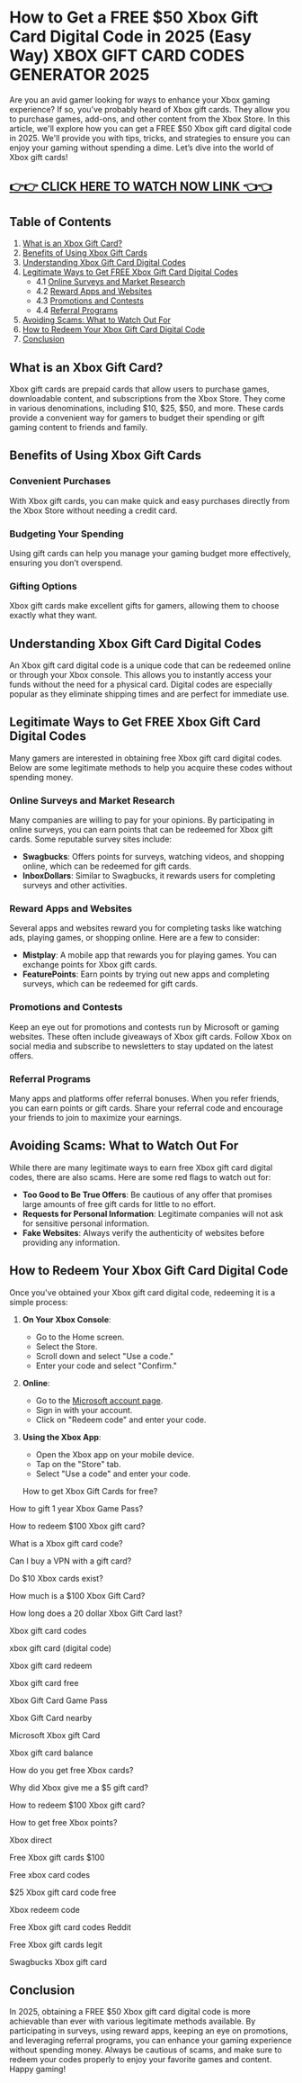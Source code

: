 # How to Get a FREE $50 Xbox Gift Card Digital Code in 2025 (Easy Way) XBOX GIFT CARD CODES GENERATOR 2025

Are you an avid gamer looking for ways to enhance your Xbox gaming experience? If so, you’ve probably heard of Xbox gift cards. They allow you to purchase games, add-ons, and other content from the Xbox Store. In this article, we'll explore how you can get a FREE $50 Xbox gift card digital code in 2025. We'll provide you with tips, tricks, and strategies to ensure you can enjoy your gaming without spending a dime. Let’s dive into the world of Xbox gift cards!

[👉👉 CLICK HERE TO WATCH NOW LINK 👈👈](https://todaylink.site/freegiftcard/)
-


## Table of Contents

1. [What is an Xbox Gift Card?](#what-is-an-xbox-gift-card)
2. [Benefits of Using Xbox Gift Cards](#benefits-of-using-xbox-gift-cards)
3. [Understanding Xbox Gift Card Digital Codes](#understanding-xbox-gift-card-digital-codes)
4. [Legitimate Ways to Get FREE Xbox Gift Card Digital Codes](#legitimate-ways-to-get-free-xbox-gift-card-digital-codes)
   - 4.1 [Online Surveys and Market Research](#online-surveys-and-market-research)
   - 4.2 [Reward Apps and Websites](#reward-apps-and-websites)
   - 4.3 [Promotions and Contests](#promotions-and-contests)
   - 4.4 [Referral Programs](#referral-programs)
5. [Avoiding Scams: What to Watch Out For](#avoiding-scams-what-to-watch-out-for)
6. [How to Redeem Your Xbox Gift Card Digital Code](#how-to-redeem-your-xbox-gift-card-digital-code)
7. [Conclusion](#conclusion)

## What is an Xbox Gift Card?

Xbox gift cards are prepaid cards that allow users to purchase games, downloadable content, and subscriptions from the Xbox Store. They come in various denominations, including $10, $25, $50, and more. These cards provide a convenient way for gamers to budget their spending or gift gaming content to friends and family.

## Benefits of Using Xbox Gift Cards

### Convenient Purchases

With Xbox gift cards, you can make quick and easy purchases directly from the Xbox Store without needing a credit card.

### Budgeting Your Spending

Using gift cards can help you manage your gaming budget more effectively, ensuring you don’t overspend.

### Gifting Options

Xbox gift cards make excellent gifts for gamers, allowing them to choose exactly what they want.

## Understanding Xbox Gift Card Digital Codes

An Xbox gift card digital code is a unique code that can be redeemed online or through your Xbox console. This allows you to instantly access your funds without the need for a physical card. Digital codes are especially popular as they eliminate shipping times and are perfect for immediate use.

## Legitimate Ways to Get FREE Xbox Gift Card Digital Codes

Many gamers are interested in obtaining free Xbox gift card digital codes. Below are some legitimate methods to help you acquire these codes without spending money.

### Online Surveys and Market Research

Many companies are willing to pay for your opinions. By participating in online surveys, you can earn points that can be redeemed for Xbox gift cards. Some reputable survey sites include:

- **Swagbucks**: Offers points for surveys, watching videos, and shopping online, which can be redeemed for gift cards.
- **InboxDollars**: Similar to Swagbucks, it rewards users for completing surveys and other activities.

### Reward Apps and Websites

Several apps and websites reward you for completing tasks like watching ads, playing games, or shopping online. Here are a few to consider:

- **Mistplay**: A mobile app that rewards you for playing games. You can exchange points for Xbox gift cards.
- **FeaturePoints**: Earn points by trying out new apps and completing surveys, which can be redeemed for gift cards.

### Promotions and Contests

Keep an eye out for promotions and contests run by Microsoft or gaming websites. These often include giveaways of Xbox gift cards. Follow Xbox on social media and subscribe to newsletters to stay updated on the latest offers.

### Referral Programs

Many apps and platforms offer referral bonuses. When you refer friends, you can earn points or gift cards. Share your referral code and encourage your friends to join to maximize your earnings.

## Avoiding Scams: What to Watch Out For

While there are many legitimate ways to earn free Xbox gift card digital codes, there are also scams. Here are some red flags to watch out for:

- **Too Good to Be True Offers**: Be cautious of any offer that promises large amounts of free gift cards for little to no effort.
- **Requests for Personal Information**: Legitimate companies will not ask for sensitive personal information.
- **Fake Websites**: Always verify the authenticity of websites before providing any information.

## How to Redeem Your Xbox Gift Card Digital Code

Once you've obtained your Xbox gift card digital code, redeeming it is a simple process:

1. **On Your Xbox Console**:
   - Go to the Home screen.
   - Select the Store.
   - Scroll down and select "Use a code."
   - Enter your code and select "Confirm."

2. **Online**:
   - Go to the [Microsoft account page](https://account.microsoft.com).
   - Sign in with your account.
   - Click on "Redeem code" and enter your code.

3. **Using the Xbox App**:
   - Open the Xbox app on your mobile device.
   - Tap on the "Store" tab.
   - Select "Use a code" and enter your code.
  
   How to get Xbox Gift Cards for free?

How to gift 1 year Xbox Game Pass?

How to redeem $100 Xbox gift card?

What is a Xbox gift card code?

Can I buy a VPN with a gift card?

Do $10 Xbox cards exist?

How much is a $100 Xbox Gift Card?

How long does a 20 dollar Xbox Gift Card last?

Xbox gift card codes

xbox gift card (digital code)

Xbox gift card redeem

Xbox gift card free

Xbox Gift Card Game Pass

Xbox Gift Card nearby

Microsoft Xbox gift Card

Xbox gift card balance

How do you get free Xbox cards?

Why did Xbox give me a $5 gift card?

How to redeem $100 Xbox gift card?

How to get free Xbox points?

Xbox direct

Free Xbox gift cards $100

Free xbox card codes

$25 Xbox gift card code free

Xbox redeem code

Free Xbox gift card codes Reddit

Free Xbox gift cards legit

Swagbucks Xbox gift card

## Conclusion

In 2025, obtaining a FREE $50 Xbox gift card digital code is more achievable than ever with various legitimate methods available. By participating in surveys, using reward apps, keeping an eye on promotions, and leveraging referral programs, you can enhance your gaming experience without spending money. Always be cautious of scams, and make sure to redeem your codes properly to enjoy your favorite games and content. Happy gaming!
